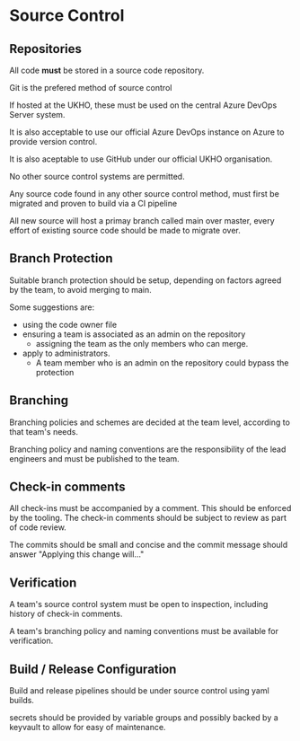 # Source Control

## Repositories

All code **must** be stored in a source code repository.

Git is the prefered method of source control

If hosted at the UKHO, these must be used on the central Azure DevOps Server system.

It is also acceptable to use our official Azure DevOps instance on Azure to provide version control.

It is also aceptable to use GitHub under our official UKHO organisation.

No other source control systems are permitted.

Any source code found in any other source control method, must first be migrated and proven to build via a CI pipeline

All new source will host a primay branch called main over master, every effort of existing source code should be made to migrate over. 

## Branch Protection

Suitable branch protection should be setup, depending on factors agreed by the team, to avoid merging to main.

Some suggestions are: 

- using the code owner file
- ensuring a team is associated as an admin on the repository
  - assigning the team as the only members who can merge.
- apply to administrators.
  - A team member who is an admin on the repository could bypass the protection

## Branching

Branching policies and schemes are decided at the team level, according to that team's needs.

Branching policy and naming conventions are the responsibility of the lead engineers and must be published to the team.

## Check-in comments

All check-ins must be accompanied by a comment.  This should be enforced by the tooling.  The check-in comments should be subject to review as part of code review.

The commits should be small and concise and the commit message should answer "Applying this change will..."

## Verification

 A team's source control system must be open to inspection, including history of check-in comments.

A team's branching policy and naming conventions must be available for verification.

## Build / Release Configuration

Build and release pipelines should be under source control using yaml builds.

secrets should be provided by variable groups and possibly backed by a keyvault to allow for easy of maintenance. 
